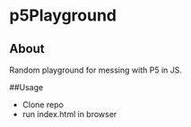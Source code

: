 # p5Playground

## About
  Random playground for messing with P5 in JS.
  
##Usage
  - Clone repo
  - run index.html in browser
